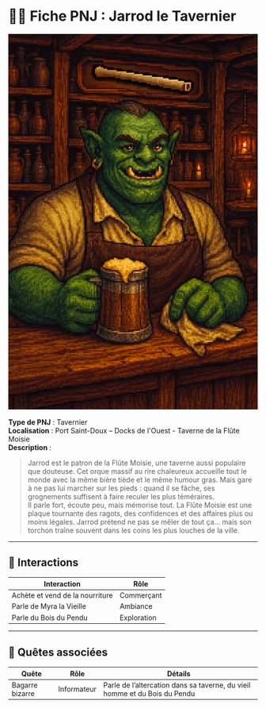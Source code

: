 # 🧍‍♂️ Fiche PNJ : Jarrod le Tavernier

![jarrod-le-tavernier.png](../../assets/img/chapter1/npc/jarrod-le-tavernier.png)

**Type de PNJ** : Tavernier  
**Localisation** : Port Saint-Doux – Docks de l'Ouest - Taverne de la Flûte Moisie  
**Description** :
> Jarrod est le patron de la Flûte Moisie, une taverne aussi populaire que douteuse. Cet orque massif au rire chaleureux
> accueille tout le monde avec la même bière tiède et le même humour gras. Mais gare à ne pas lui marcher sur les
> pieds : quand il se fâche, ses grognements suffisent à faire reculer les plus téméraires.  
> Il parle fort, écoute peu, mais mémorise tout. La Flûte Moisie est une plaque tournante des ragots, des confidences et
> des affaires plus ou moins légales. Jarrod prétend ne pas se mêler de tout ça… mais son torchon traîne souvent dans
> les coins les plus louches de la ville.

---

## 💬 Interactions

| Interaction                     | Rôle        |
|---------------------------------|-------------|
| Achète et vend de la nourriture | Commerçant  |
| Parle de Myra la Vieille        | Ambiance    |
| Parle du Bois du Pendu          | Exploration |

---

## 📜 Quêtes associées

| Quête           | Rôle        | Détails                                                                    |
|-----------------|-------------|----------------------------------------------------------------------------|
| Bagarre bizarre | Informateur | Parle de l’altercation dans sa taverne, du vieil homme et du Bois du Pendu |
